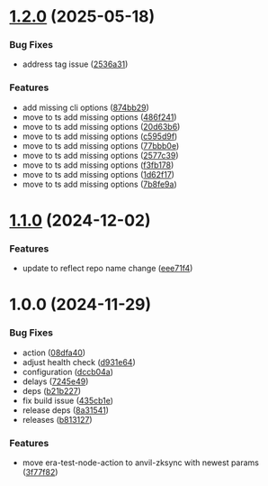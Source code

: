 # [1.2.0](https://github.com/dutterbutter/anvil-zksync-action/compare/v1.1.0...v1.2.0) (2025-05-18)


### Bug Fixes

* address tag issue ([2536a31](https://github.com/dutterbutter/anvil-zksync-action/commit/2536a315e1d1fd13d0bedcbf94d89945c06c9998))


### Features

* add missing cli options ([874bb29](https://github.com/dutterbutter/anvil-zksync-action/commit/874bb29376f7c729755f2003164424edd5cd14d1))
* move to ts add missing options ([486f241](https://github.com/dutterbutter/anvil-zksync-action/commit/486f2418495f81d54eed83fc44da1729ffa8564b))
* move to ts add missing options ([20d63b6](https://github.com/dutterbutter/anvil-zksync-action/commit/20d63b64f9a18b836da119e20381513741ced9d8))
* move to ts add missing options ([c595d9f](https://github.com/dutterbutter/anvil-zksync-action/commit/c595d9f6f6c3c3e5f7da8daaac51a73e11243b35))
* move to ts add missing options ([77bbb0e](https://github.com/dutterbutter/anvil-zksync-action/commit/77bbb0e3754404276d0040c16b01d31f0eecdaf7))
* move to ts add missing options ([2577c39](https://github.com/dutterbutter/anvil-zksync-action/commit/2577c39eba51bdf70e85a257d97d7ae70e310be4))
* move to ts add missing options ([f3fb178](https://github.com/dutterbutter/anvil-zksync-action/commit/f3fb17872e389af48304b5cb64f72bf350382a12))
* move to ts add missing options ([1d62f17](https://github.com/dutterbutter/anvil-zksync-action/commit/1d62f171e1c57ad0313b174bfb6166160d9e432b))
* move to ts add missing options ([7b8fe9a](https://github.com/dutterbutter/anvil-zksync-action/commit/7b8fe9aee18c0a7e057e237746577c9a6972f511))

# [1.1.0](https://github.com/dutterbutter/anvil-zksync-action/compare/v1.0.0...v1.1.0) (2024-12-02)


### Features

* update to reflect repo name change ([eee71f4](https://github.com/dutterbutter/anvil-zksync-action/commit/eee71f478f78e933c3123d1a85c4fdd20922e7f1))

# 1.0.0 (2024-11-29)


### Bug Fixes

* action ([08dfa40](https://github.com/dutterbutter/anvil-zksync-action/commit/08dfa407410c90c11b4f1d2c20ec7346638ace43))
* adjust health check ([d931e64](https://github.com/dutterbutter/anvil-zksync-action/commit/d931e64b999a270a6dee94f15296033b369edfee))
* configuration ([dccb04a](https://github.com/dutterbutter/anvil-zksync-action/commit/dccb04a193aea2bd61dcf9dc2aa2335b8f536033))
* delays ([7245e49](https://github.com/dutterbutter/anvil-zksync-action/commit/7245e493e3d3d78e3a367f6dd0268e4e85d30658))
* deps ([b21b227](https://github.com/dutterbutter/anvil-zksync-action/commit/b21b22753e87c1a4f58ea384da6796af29cd932e))
* fix build issue ([435cb1e](https://github.com/dutterbutter/anvil-zksync-action/commit/435cb1efb7f85b1ff48664827b143948c1e3f521))
* release deps ([8a31541](https://github.com/dutterbutter/anvil-zksync-action/commit/8a3154101e02076d31fd5b1d08da8c7ff9006f7e))
* releases ([b813127](https://github.com/dutterbutter/anvil-zksync-action/commit/b813127831f19c2bfdb1dbfecf9785ee3e0318a7))


### Features

* move era-test-node-action to anvil-zksync with newest params ([3f77f82](https://github.com/dutterbutter/anvil-zksync-action/commit/3f77f82acc783e3f6ade5872ec7f10b86c6e236e))
